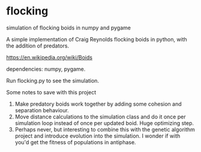 # flocking
simulation of flocking boids in numpy and pygame

A simple implementation of Craig Reynolds flocking boids in python, with the addition of predators. 


https://en.wikipedia.org/wiki/Boids

dependencies: numpy, pygame.

Run flocking.py to see the simulation.



Some notes to save with this project

1. Make predatory boids work together by adding some cohesion and separation behaviour.
2. Move distance calculations to the simulation class and do it once per simulation loop instead of once per updated boid. Huge optimizing step.
3. Perhaps never, but interesting to combine this with the genetic algorithm project and introduce evolution into the simulation. I wonder if with you'd get the fitness of populations in antiphase.
